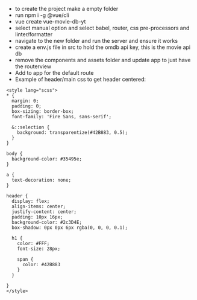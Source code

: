 - to create the project make a empty folder
- run npm i -g @vue/cli
- vue create vue-movie-db-yt
- select manual option and select babel, router, css pre-processors and linter/formatter
- navigate to the new folder and run the server and ensure it works
- create a env.js file in src to hold the omdb api key, this is the movie api db
- remove the components and assets folder and update app to just have the routerview
- Add <router-link to="/"></router-link> to app for the default route
- Example of header/main css to get header centered:

```
<style lang="scss">
* {
  margin: 0;
  padding: 0;
  box-sizing: border-box;
  font-family: 'Fire Sans, sans-serif';

  &::selection {
    background: transparentize(#42B883, 0.5);
  }
}

body {
  background-color: #35495e;
}

a {
  text-decoration: none;
}

header {
  display: flex;
  align-items: center;
  justify-content: center;
  padding: 10px 16px;
  background-color: #2c3D4E;
  box-shadow: 0px 0px 6px rgba(0, 0, 0, 0.1);

  h1 {
    color: #FFF;
    font-size: 28px;

    span {
      color: #42B883
    }
  }

}
</style>
```
